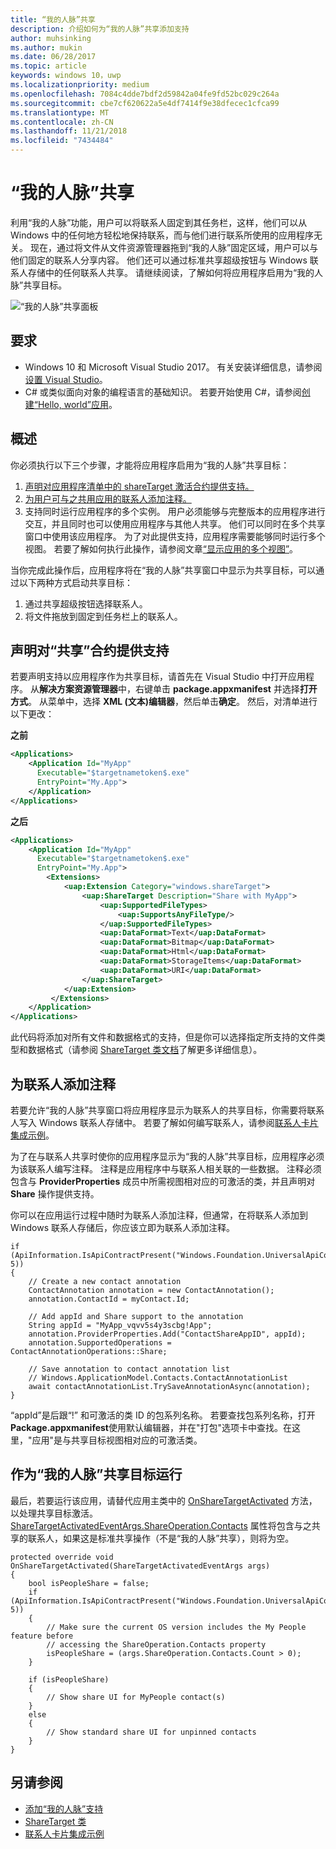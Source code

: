 ```yaml
---
title: “我的人脉”共享
description: 介绍如何为“我的人脉”共享添加支持
author: muhsinking
ms.author: mukin
ms.date: 06/28/2017
ms.topic: article
keywords: windows 10，uwp
ms.localizationpriority: medium
ms.openlocfilehash: 7084c4dde7bdf2d59842a04fe9fd52bc029c264a
ms.sourcegitcommit: cbe7cf620622a5e4df7414f9e38dfecec1cfca99
ms.translationtype: MT
ms.contentlocale: zh-CN
ms.lasthandoff: 11/21/2018
ms.locfileid: "7434484"
---
```

# <a name="my-people-sharing"></a>“我的人脉”共享

利用“我的人脉”功能，用户可以将联系人固定到其任务栏，这样，他们可以从 Windows 中的任何地方轻松地保持联系，而与他们进行联系所使用的应用程序无关。 现在，通过将文件从文件资源管理器拖到“我的人脉”固定区域，用户可以与他们固定的联系人分享内容。 他们还可以通过标准共享超级按钮与 Windows 联系人存储中的任何联系人共享。 请继续阅读，了解如何将应用程序启用为“我的人脉”共享目标。

![“我的人脉”共享面板](images/my-people-sharing.png)

## <a name="requirements"></a>要求

+ Windows 10 和 Microsoft Visual Studio 2017。 有关安装详细信息，请参阅[设置 Visual Studio](https://docs.microsoft.com/en-us/windows/uwp/get-started/get-set-up)。
+ C# 或类似面向对象的编程语言的基础知识。 若要开始使用 C#，请参阅[创建“Hello, world”应用](https://docs.microsoft.com/en-us/windows/uwp/get-started/create-a-hello-world-app-xaml-universal)。

## <a name="overview"></a>概述

你必须执行以下三个步骤，才能将应用程序启用为“我的人脉”共享目标：

1. [声明对应用程序清单中的 shareTarget 激活合约提供支持。](https://docs.microsoft.com/en-us/windows/uwp/contacts-and-calendar/my-people-sharing#declaring-support-for-the-share-contract)
2. [为用户可与之共用应用的联系人添加注释。](https://docs.microsoft.com/en-us/windows/uwp/contacts-and-calendar/my-people-sharing#annotating-contacts)
3. 支持同时运行应用程序的多个实例。  用户必须能够与完整版本的应用程序进行交互，并且同时也可以使用应用程序与其他人共享。 他们可以同时在多个共享窗口中使用该应用程序。 为了对此提供支持，应用程序需要能够同时运行多个视图。 若要了解如何执行此操作，请参阅文章[“显示应用的多个视图”](https://docs.microsoft.com/en-us/windows/uwp/layout/show-multiple-views)。

当你完成此操作后，应用程序将在“我的人脉”共享窗口中显示为共享目标，可以通过以下两种方式启动共享目标：
1. 通过共享超级按钮选择联系人。
2. 将文件拖放到固定到任务栏上的联系人。

## <a name="declaring-support-for-the-share-contract"></a>声明对“共享”合约提供支持

若要声明支持以应用程序作为共享目标，请首先在 Visual Studio 中打开应用程序。 从**解决方案资源管理器**中，右键单击 **package.appxmanifest** 并选择**打开方式**。 从菜单中，选择 **XML (文本)编辑器**，然后单击**确定**。 然后，对清单进行以下更改：


**之前**
```xml
<Applications>
    <Application Id="MyApp"
      Executable="$targetnametoken$.exe"
      EntryPoint="My.App">
    </Application>
</Applications>
```

**之后**

```xml
<Applications>
    <Application Id="MyApp"
      Executable="$targetnametoken$.exe"
      EntryPoint="My.App">
        <Extensions>
            <uap:Extension Category="windows.shareTarget">
                <uap:ShareTarget Description="Share with MyApp">
                    <uap:SupportedFileTypes>
                        <uap:SupportsAnyFileType/>
                    </uap:SupportedFileTypes>
                    <uap:DataFormat>Text</uap:DataFormat>
                    <uap:DataFormat>Bitmap</uap:DataFormat>
                    <uap:DataFormat>Html</uap:DataFormat>
                    <uap:DataFormat>StorageItems</uap:DataFormat>
                    <uap:DataFormat>URI</uap:DataFormat>
                </uap:ShareTarget>
            </uap:Extension>
         </Extensions>
    </Application>
</Applications>
```

此代码将添加对所有文件和数据格式的支持，但是你可以选择指定所支持的文件类型和数据格式（请参阅 [ShareTarget 类文档](https://docs.microsoft.com/en-us/uwp/schemas/appxpackage/appxmanifestschema/element-sharetarget)了解更多详细信息）。

## <a name="annotating-contacts"></a>为联系人添加注释

若要允许“我的人脉”共享窗口将应用程序显示为联系人的共享目标，你需要将联系人写入 Windows 联系人存储中。 若要了解如何编写联系人，请参阅[联系人卡片集成示例](https://github.com/Microsoft/Windows-universal-samples/tree/6370138b150ca8a34ff86de376ab6408c5587f5d/Samples/ContactCardIntegration)。 

为了在与联系人共享时使你的应用程序显示为“我的人脉”共享目标，应用程序必须为该联系人编写注释。 注释是应用程序中与联系人相关联的一些数据。 注释必须包含与 **ProviderProperties** 成员中所需视图相对应的可激活的类，并且声明对 **Share** 操作提供支持。

你可以在应用运行过程中随时为联系人添加注释，但通常，在将联系人添加到 Windows 联系人存储后，你应该立即为联系人添加注释。

```Csharp
if (ApiInformation.IsApiContractPresent("Windows.Foundation.UniversalApiContract", 5))
{
    // Create a new contact annotation
    ContactAnnotation annotation = new ContactAnnotation();
    annotation.ContactId = myContact.Id;

    // Add appId and Share support to the annotation
    String appId = "MyApp_vqvv5s4y3scbg!App";
    annotation.ProviderProperties.Add("ContactShareAppID", appId);
    annotation.SupportedOperations = ContactAnnotationOperations::Share;

    // Save annotation to contact annotation list
    // Windows.ApplicationModel.Contacts.ContactAnnotationList 
    await contactAnnotationList.TrySaveAnnotationAsync(annotation);
}
```

“appId”是后跟“!” 和可激活的类 ID 的包系列名称。 若要查找包系列名称，打开**Package.appxmanifest**使用默认编辑器，并在"打包"选项卡中查找。在这里，"应用"是与共享目标视图相对应的可激活类。

## <a name="running-as-a-my-people-share-target"></a>作为“我的人脉”共享目标运行

最后，若要运行该应用，请替代应用主类中的 [OnShareTargetActivated](https://docs.microsoft.com/en-us/uwp/api/Windows.UI.Xaml.Application#Windows_UI_Xaml_Application_OnShareTargetActivated_Windows_ApplicationModel_Activation_ShareTargetActivatedEventArgs_) 方法，以处理共享目标激活。 [ShareTargetActivatedEventArgs.ShareOperation.Contacts](https://docs.microsoft.com/en-us/uwp/api/windows.applicationmodel.datatransfer.sharetarget.shareoperation#Properties) 属性将包含与之共享的联系人，如果这是标准共享操作（不是“我的人脉”共享），则将为空。

```Csharp
protected override void OnShareTargetActivated(ShareTargetActivatedEventArgs args)
{
    bool isPeopleShare = false;
    if (ApiInformation.IsApiContractPresent("Windows.Foundation.UniversalApiContract", 5))
    {
        // Make sure the current OS version includes the My People feature before
        // accessing the ShareOperation.Contacts property
        isPeopleShare = (args.ShareOperation.Contacts.Count > 0);
    }

    if (isPeopleShare)
    {
        // Show share UI for MyPeople contact(s)
    }
    else
    {
        // Show standard share UI for unpinned contacts
    }
}
```

## <a name="see-also"></a>另请参阅
+ [添加“我的人脉”支持](my-people-support.md)
+ [ShareTarget 类](https://docs.microsoft.com/en-us/uwp/schemas/appxpackage/appxmanifestschema/element-sharetarget)
+ [联系人卡片集成示例](https://github.com/Microsoft/Windows-universal-samples/tree/6370138b150ca8a34ff86de376ab6408c5587f5d/Samples/ContactCardIntegration)
